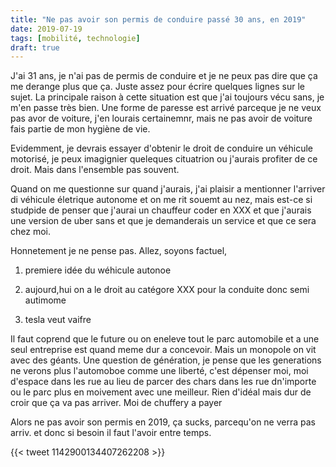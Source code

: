 ```yaml
---
title: "Ne pas avoir son permis de conduire passé 30 ans, en 2019"
date: 2019-07-19
tags: [mobilité, technologie]
draft: true
---
```


J'ai 31 ans, je n'ai pas de permis de conduire et je ne peux pas dire que ça me derange plus que ça. Juste assez pour écrire quelques lignes sur le sujet.
La principale raison à cette situation est que j'ai toujours vécu sans, je m'en passe très bien. Une forme de paresse est arrivé parceque je ne veux pas avor de voiture, j'en lourais certainemnr, mais ne pas avoir de voiture fais partie de mon hygiène de vie.

Evidemment, je devrais essayer d'obtenir le droit de conduire un véhicule motorisé, je peux imagignier queleques cituatrion ou j'aurais profiter de ce droit. Mais dans l'ensemble pas souvent.

Quand on me questionne sur quand j'aurais, j'ai plaisir a mentionner l'arriver di véhicule életrique autonome et on me rit souemt au nez, mais est-ce si studpide de penser que j'aurai un chauffeur coder en XXX et que j'aurais une version de uber sans et que je demanderais un service et que ce sera chez moi.

Honnetement je ne pense pas. Allez, soyons factuel,

1. premiere idée du wéhicule autonoe

2. aujourd,hui on a le droit au catégore XXX pour la conduite donc semi autimome

3. tesla veut vaifre


Il faut coprend que le future ou on eneleve tout le parc automobile et a une seul entreprise est quand meme dur a concevoir. Mais un monopole on vit avec des géants. Une question de génération, je pense que les generations ne verons plus l'automoboe comme une liberté, c'est dépenser moi, moi d'espace dans les rue au lieu de parcer des chars dans les rue dn'importe ou le parc plus en moivement avec une meilleur. Rien d'idéal mais dur de croir que ça va pas arriver. Moi de chuffery a payer

Alors ne pas avoir son permis en 2019, ça sucks, parcequ'on ne verra pas arriv. et donc si besoin il faut l'avoir entre temps.


{{< tweet 1142900134407262208 >}}
